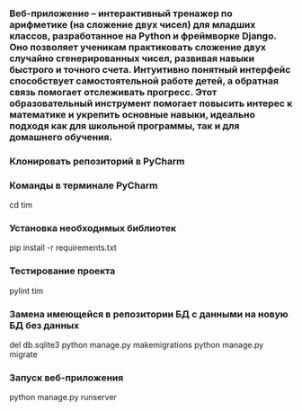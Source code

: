 ### Веб-приложение – интерактивный тренажер по арифметике (на сложение двух чисел) для младших классов, разработанное на Python и фреймворке Django. Оно позволяет ученикам практиковать сложение двух случайно сгенерированных чисел, развивая навыки быстрого и точного счета. Интуитивно понятный интерфейс способствует самостоятельной работе детей, а обратная связь помогает отслеживать прогресс. Этот образовательный инструмент помогает повысить интерес к математике и укрепить основные навыки, идеально подходя как для школьной программы, так и для домашнего обучения.

### Клонировать репозиторий в PyCharm

### Команды в терминале PyCharm
cd tim

### Установка необходимых библиотек
pip install -r requirements.txt

### Тестирование проекта
pylint tim

### Замена имеющейся в репозитории БД с данными на новую БД без данных
del db.sqlite3
python manage.py makemigrations
python manage.py migrate

### Запуск веб-приложения
python manage.py runserver
